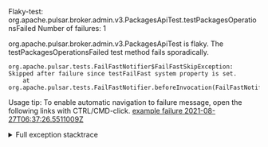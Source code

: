         
Flaky-test: org.apache.pulsar.broker.admin.v3.PackagesApiTest.testPackagesOperationsFailed
Number of failures: 1

org.apache.pulsar.broker.admin.v3.PackagesApiTest is flaky. The testPackagesOperationsFailed test method fails sporadically.

```
org.apache.pulsar.tests.FailFastNotifier$FailFastSkipException: Skipped after failure since testFailFast system property is set.
	at org.apache.pulsar.tests.FailFastNotifier.beforeInvocation(FailFastNotifier.java:88)

```

Usage tip: To enable automatic navigation to failure message, open the following links with CTRL/CMD-click.
[example failure 2021-08-27T06:37:26.5511009Z](https://github.com/apache/pulsar/runs/3440411059?check_suite_focus=true#step:9:881)


<details>
<summary>Full exception stacktrace</summary>
<code><pre>
org.apache.pulsar.tests.FailFastNotifier$FailFastSkipException: Skipped after failure since testFailFast system property is set.
	at org.apache.pulsar.tests.FailFastNotifier.beforeInvocation(FailFastNotifier.java:88)

</pre></code>
</details>


